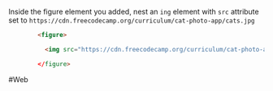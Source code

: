 Inside the figure element you added, nest an `ing` element with `src` attribute set to `https://cdn.freecodecamp.org/curriculum/cat-photo-app/cats.jpg`

```html
        <figure>

          <img src="https://cdn.freecodecamp.org/curriculum/cat-photo-app/cats.jpg"

        </figure>
```

#Web
